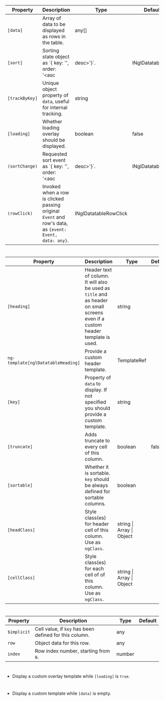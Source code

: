 # <table ngl-datatable>

| Property | Description | Type | Default |
| -------- | ----------- | ---- | ------- |
| `[data]` | Array of data to be displayed as rows in the table. | any[] | |
| `[sort]` | Sorting state object as `{ key: '<column key>', order: '<asc|desc>'}`. | INglDatatableSort | |
| `[trackByKey]` | Unique object property of `data`, useful for internal tracking. | string | |
| `[loading]` | Whether loading overlay should be displayed. | boolean | false |
| `(sortChange)` | Requested sort event as `{ key: '<column key>', order: '<asc|desc>'}`. | INglDatatableSort | |
| `(rowClick)` | Invoked when a row is clicked passing original `Event` and row's data, as `{event: Event, data: any}`. | INglDatatableRowClick | |

# <ngl-datatable-column>

| Property | Description | Type | Default |
| -------- | ----------- | ---- | ------- |
| `[heading]` | Header text of column. It will also be used as `title` and as header on small screens even if a custom header template is used. | string | |
| `ng-template[nglDatatableHeading]` | Provide a custom header template. | TemplateRef | |
| `[key]` | Property of `data` to display. If not specified you should provide a custom template. | string | |
| `[truncate]` | Adds truncate to every cell of this column. | boolean | false |
| `[sortable]` | Whether it is sortable. `key` should be always defined for sortable columns. | boolean | |
| `[headClass]` | Style class(es) for header cell of this column. Use as `ngClass`. | string \| Array \| Object | |
| `[cellClass]` | Style class(es) for each cell of of this column. Use as `ngClass`. | string \| Array \| Object | |


# <ng-template nglDatatableCell>

| Property | Description | Type | Default |
| -------- | ----------- | ---- | ------- |
| `$implicit` | Cell value, if `key` has been defined for this column. | any | |
| `row` | Object data for this row. | any | |
| `index` | Row index number, starting from `0`. | number | |

# <ng-template nglLoadingOverlay>

  * Display a custom overlay template while `[loading]` is `true`. 

# <ng-template nglNoRowsOverlay>

  * Display a custom template while `[data]` is empty. 
